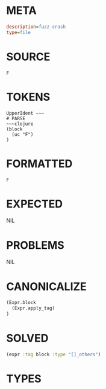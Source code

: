 # META
~~~ini
description=fuzz crash
type=file
~~~
# SOURCE
~~~roc
F
~~~
# TOKENS
~~~text
UpperIdent ~~~
# PARSE
~~~clojure
(block
  (uc "F")
)
~~~
# FORMATTED
~~~roc
F
~~~
# EXPECTED
NIL
# PROBLEMS
NIL
# CANONICALIZE
~~~clojure
(Expr.block
  (Expr.apply_tag)
)
~~~
# SOLVED
~~~clojure
(expr :tag block :type "[]_others")
~~~
# TYPES
~~~roc
~~~
